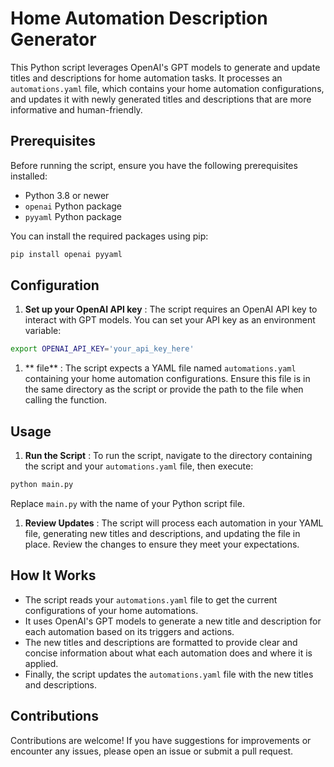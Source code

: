 # Home Automation Description Generator

This Python script leverages OpenAI's GPT models to generate and update titles and descriptions for home automation tasks. It processes an `automations.yaml` file, which contains your home automation configurations, and updates it with newly generated titles and descriptions that are more informative and human-friendly.

## Prerequisites

Before running the script, ensure you have the following prerequisites installed:

- Python 3.8 or newer
- `openai` Python package
- `pyyaml` Python package

You can install the required packages using pip:

```bash
pip install openai pyyaml
```

## Configuration

1. **Set up your OpenAI API key** : The script requires an OpenAI API key to interact with GPT models. You can set your API key as an environment variable:

```bash
export OPENAI_API_KEY='your_api_key_here'
```

1. ** file** : The script expects a YAML file named `automations.yaml` containing your home automation configurations. Ensure this file is in the same directory as the script or provide the path to the file when calling the function.

## Usage

1. **Run the Script** : To run the script, navigate to the directory containing the script and your `automations.yaml` file, then execute:

```bash
python main.py
```

Replace `main.py` with the name of your Python script file.

1. **Review Updates** : The script will process each automation in your YAML file, generating new titles and descriptions, and updating the file in place. Review the changes to ensure they meet your expectations.

## How It Works

- The script reads your `automations.yaml` file to get the current configurations of your home automations.
- It uses OpenAI's GPT models to generate a new title and description for each automation based on its triggers and actions.
- The new titles and descriptions are formatted to provide clear and concise information about what each automation does and where it is applied.
- Finally, the script updates the `automations.yaml` file with the new titles and descriptions.

## Contributions

Contributions are welcome! If you have suggestions for improvements or encounter any issues, please open an issue or submit a pull request.
